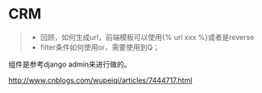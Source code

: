 # CRM

> - 回顾，如何生成url，前端模板可以使用{% url xxx %}或者是reverse
> - filter条件如何使用or，需要使用到Q；

组件是参考django admin来进行做的。

http://www.cnblogs.com/wupeiqi/articles/7444717.html